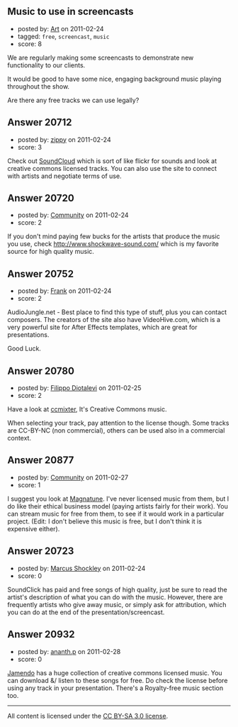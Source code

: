 ## Music to use in screencasts

- posted by: [Art](https://stackexchange.com/users/-1/1184-art) on 2011-02-24
- tagged: `free`, `screencast`, `music`
- score: 8

We are regularly making some screencasts to demonstrate new functionality to our clients.

It would be good to have some nice, engaging background music playing throughout the show.

Are there any free tracks we can use legally?


## Answer 20712

- posted by: [zippy](https://stackexchange.com/users/-1/7781-zippy) on 2011-02-24
- score: 3

<p>Check out <a href="http://www.soundcloud.com/%22SoundCloud%22" rel="nofollow">SoundCloud</a> which is sort of like flickr for sounds and look at creative commons licensed tracks. You can also use the site to connect with artists and negotiate terms of use.</p>



## Answer 20720

- posted by: [Community](https://stackexchange.com/users/-1/-1-community) on 2011-02-24
- score: 2

If you don't mind paying few bucks for the artists that produce the music you use, check http://www.shockwave-sound.com/ which is my favorite source for high quality music.


## Answer 20752

- posted by: [Frank](https://stackexchange.com/users/-1/4858-frank) on 2011-02-24
- score: 2

AudioJungle.net - Best place to find this type of stuff, plus you can contact composers.  The creators of the site also have VideoHive.com, which is a very powerful site for After Effects templates, which are great for presentations. 

Good Luck. 


## Answer 20780

- posted by: [Filippo Diotalevi](https://stackexchange.com/users/-1/4482-filippo-diotalevi) on 2011-02-25
- score: 2

<p>Have a look at <a href="http://ccmixter.org/" rel="nofollow">ccmixter</a>, It's Creative Commons music.</p>

<p>When selecting your track, pay attention to the license though. Some tracks are CC-BY-NC (non commercial), others can be used also in a commercial context. </p>



## Answer 20877

- posted by: [Community](https://stackexchange.com/users/-1/-1-community) on 2011-02-27
- score: 1

<p>I suggest you look at <a href="http://magnatune.com/info/licensing" rel="nofollow">Magnatune</a>. I've never licensed music from them, but I do like their ethical business model (paying artists fairly for their work). You can stream music for free from them, to see if it would work in a particular project. (Edit: I don't believe this music is free, but I don't think it is expensive either).</p>



## Answer 20723

- posted by: [Marcus Shockley](https://stackexchange.com/users/-1/8007-marcus-shockley) on 2011-02-24
- score: 0

SoundClick has paid and free songs of high quality, just be sure to read the artist's description of what you can do with the music. However, there are frequently artists who give away music, or simply ask for attribution, which you can do at the end of the presentation/screencast. 


## Answer 20932

- posted by: [ananth.p](https://stackexchange.com/users/-1/8168-ananth-p) on 2011-02-28
- score: 0

<p><a href="http://www.jamendo.com/" rel="nofollow">Jamendo</a> has a huge collection of creative commons licensed music. You can download &amp;/ listen to these songs for free. Do check the license before using any track in your presentation. There's a Royalty-free music section too. </p>




---

All content is licensed under the [CC BY-SA 3.0 license](https://creativecommons.org/licenses/by-sa/3.0/).
